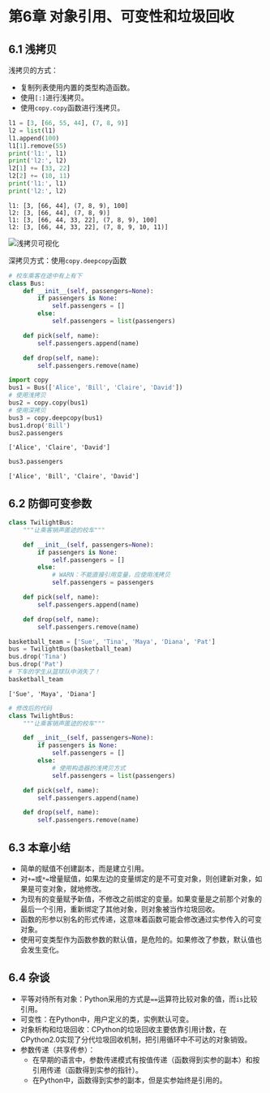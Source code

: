 # 第6章 对象引用、可变性和垃圾回收

## 6.1 浅拷贝

浅拷贝的方式：

- 复制列表使用内置的类型构造函数。
- 使用`[:]`进行浅拷贝。
- 使用`copy.copy`函数进行浅拷贝。


```python
l1 = [3, [66, 55, 44], (7, 8, 9)]
l2 = list(l1)
l1.append(100)
l1[1].remove(55)
print('l1:', l1)
print('l2:', l2)
l2[1] += [33, 22]
l2[2] += (10, 11)
print('l1:', l1)
print('l2:', l2)
```

    l1: [3, [66, 44], (7, 8, 9), 100]
    l2: [3, [66, 44], (7, 8, 9)]
    l1: [3, [66, 44, 33, 22], (7, 8, 9), 100]
    l2: [3, [66, 44, 33, 22], (7, 8, 9, 10, 11)]
    

![浅拷贝可视化](./images/06-01-python-vis.png)

深拷贝方式：使用`copy.deepcopy`函数


```python
# 校车乘客在途中有上有下
class Bus:
    def __init__(self, passengers=None):
        if passengers is None:
            self.passengers = []
        else:
            self.passengers = list(passengers)

    def pick(self, name):
        self.passengers.append(name)

    def drop(self, name):
        self.passengers.remove(name)
```


```python
import copy
bus1 = Bus(['Alice', 'Bill', 'Claire', 'David'])
# 使用浅拷贝
bus2 = copy.copy(bus1)
# 使用深拷贝
bus3 = copy.deepcopy(bus1)
bus1.drop('Bill')
bus2.passengers
```




    ['Alice', 'Claire', 'David']




```python
bus3.passengers
```




    ['Alice', 'Bill', 'Claire', 'David']



## 6.2 防御可变参数


```python
class TwilightBus:
    """让乘客销声匿迹的校车"""

    def __init__(self, passengers=None):
        if passengers is None:
            self.passengers = []  
        else:
            # WARN：不能直接引用变量，应使用浅拷贝
            self.passengers = passengers

    def pick(self, name):
        self.passengers.append(name)

    def drop(self, name):
        self.passengers.remove(name)
```


```python
basketball_team = ['Sue', 'Tina', 'Maya', 'Diana', 'Pat']
bus = TwilightBus(basketball_team)
bus.drop('Tina')
bus.drop('Pat')
# 下车的学生从篮球队中消失了！
basketball_team
```




    ['Sue', 'Maya', 'Diana']




```python
# 修改后的代码
class TwilightBus:
    """让乘客销声匿迹的校车"""

    def __init__(self, passengers=None):
        if passengers is None:
            self.passengers = []  
        else:
            # 使用构造器的浅拷贝方式
            self.passengers = list(passengers)

    def pick(self, name):
        self.passengers.append(name)

    def drop(self, name):
        self.passengers.remove(name)
```

## 6.3 本章小结

- 简单的赋值不创建副本，而是建立引用。
- 对`+=`或`*=`增量赋值，如果左边的变量绑定的是不可变对象，则创建新对象，如果是可变对象，就地修改。
- 为现有的变量赋予新值，不修改之前绑定的变量。如果变量是之前那个对象的最后一个引用，重新绑定了其他对象，则对象被当作垃圾回收。
- 函数的形参以别名的形式传递，这意味着函数可能会修改通过实参传入的可变对象。
- 使用可变类型作为函数参数的默认值，是危险的。如果修改了参数，默认值也会发生变化。

## 6.4 杂谈

- 平等对待所有对象：Python采用的方式是`==`运算符比较对象的值，而`is`比较引用。
- 可变性：在Python中，用户定义的类，实例默认可变。
- 对象析构和垃圾回收：CPython的垃圾回收主要依靠引用计数，在CPython2.0实现了分代垃圾回收机制，把引用循环中不可达的对象销毁。
- 参数传递（共享传参）：
    - 在早期的语言中，参数传递模式有按值传递（函数得到实参的副本）和按引用传递（函数得到实参的指针）。
    - 在Python中，函数得到实参的副本，但是实参始终是引用的。
